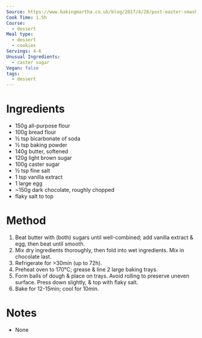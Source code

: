 ```yaml
---
Source: https://www.bakingmartha.co.uk/blog/2017/4/28/post-easter-smash-cookies
Cook Time: 1.5h
Course:
  - dessert
Meal type:
  - dessert
  - cookies
Servings: 4-6
Unusual Ingredients:
  - caster sugar
Vegan: false
tags:
  - dessert
---
```

# Ingredients

- 150g all-purpose flour
- 100g bread flour
- ½ tsp bicarbonate of soda
- ½ tsp baking powder
- 140g butter, softened
- 120g light brown sugar
- 100g caster sugar
- ½ tsp fine salt
- 1 tsp vanilla extract
- 1 large egg
- ~150g dark chocolate, roughly chopped
- flaky salt to top

# Method

1. Beat butter with (both) sugars until well-combined; add vanilla extract & egg, then beat until smooth.
2. Mix dry ingredients thoroughly, then fold into wet ingredients. Mix in chocolate last.
3. Refrigerate for >30min (up to 72h).
4. Preheat oven to 170°C; grease & line 2 large baking trays.
5. Form balls of dough & place on trays. Avoid rolling to preserve uneven surface. Press down slightly, & top with flaky salt.
6. Bake for 12-15min; cool for 10min.

# Notes

- None